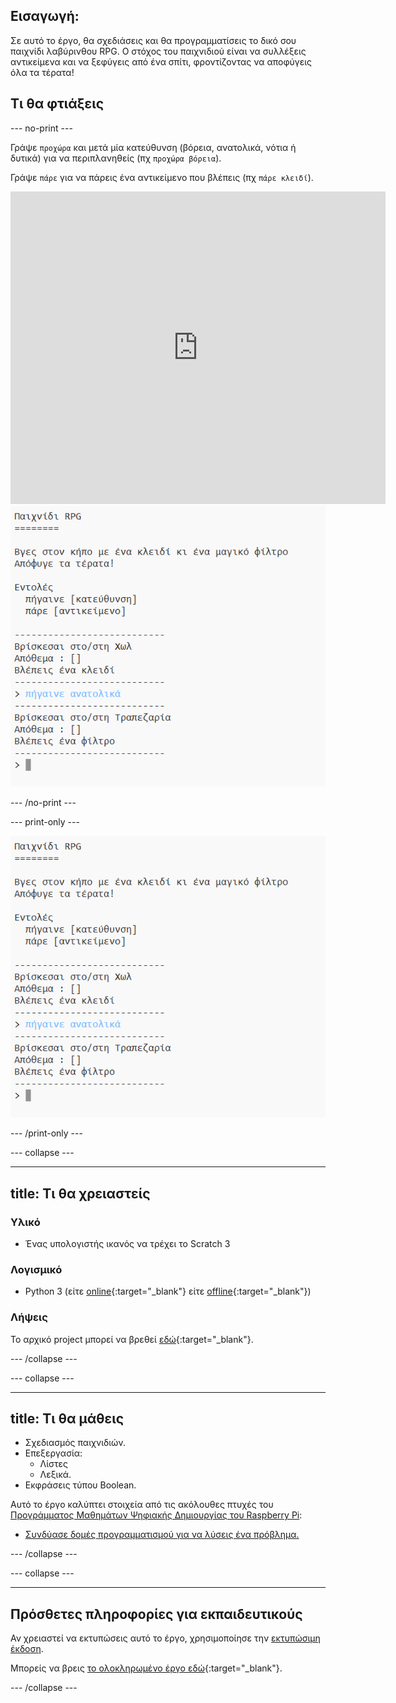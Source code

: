 ## Εισαγωγή:

Σε αυτό το έργο, θα σχεδιάσεις και θα προγραμματίσεις το δικό σου παιχνίδι λαβύρινθου RPG. Ο στόχος του παιχνιδιού είναι να συλλέξεις αντικείμενα και να ξεφύγεις από ένα σπίτι, φροντίζοντας να αποφύγεις όλα τα τέρατα!

## Τι θα φτιάξεις

\--- no-print \---

Γράψε `προχώρα` και μετά μία κατεύθυνση (βόρεια, ανατολικά, νότια ή δυτικά) για να περιπλανηθείς (πχ `προχώρα βόρεια`).

Γράψε `πάρε` για να πάρεις ένα αντικείμενο που βλέπεις (πχ `πάρε κλειδί`).

<div class="trinket">
  <iframe src="https://trinket.io/embed/python/d06adeb527?outputOnly=true&start=result" width="600" height="500" frameborder="0" marginwidth="0" marginheight="0" allowfullscreen>
  </iframe>
  <img src="images/rpg-finished.png">
</div>

\--- /no-print \---

\--- print-only \---

![ολοκληρωμένο έργο](images/rpg-finished.png)

\--- /print-only \---

\--- collapse \---

* * *

## title: Τι θα χρειαστείς

### Υλικό

+ Ένας υπολογιστής ικανός να τρέχει το Scratch 3

### Λογισμικό

+ Python 3 (είτε [online](https://trinket.io/){:target="_blank"} είτε [offline](https://www.python.org/downloads/){:target="_blank"})

### Λήψεις

Το αρχικό project μπορεί να βρεθεί [εδώ](http://rpf.io/p/en/rpg-go){:target="_blank"}.

\--- /collapse \---

\--- collapse \---

* * *

## title: Τι θα μάθεις

+ Σχεδιασμός παιχνιδιών.
+ Επεξεργασία: 
    + Λίστες
    + Λεξικά.
+ Εκφράσεις τύπου Boolean.

Αυτό το έργο καλύπτει στοιχεία από τις ακόλουθες πτυχές του [Προγράμματος Μαθημάτων Ψηφιακής Δημιουργίας του Raspberry Pi](http://rpf.io/curriculum):

+ [Συνδύασε δομές προγραμματισμού για να λύσεις ένα πρόβλημα.](https://www.raspberrypi.org/curriculum/programming/builder)

\--- /collapse \---

\--- collapse \---

* * *

## Πρόσθετες πληροφορίες για εκπαιδευτικούς

Αν χρειαστεί να εκτυπώσεις αυτό το έργο, χρησιμοποίησε την [εκτυπώσιμη έκδοση](https://projects.raspberrypi.org/en/projects/rpg/print).

Μπορείς να βρεις [το ολοκληρωμένο έργο εδώ](http://rpf.io/p/en/rpg-get){:target="_blank"}.

\--- /collapse \---